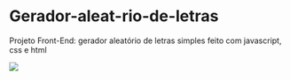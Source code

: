 # Gerador-aleat-rio-de-letras
Projeto Front-End: gerador aleatório de letras simples feito com javascript, css e html

<img src="Screenshot_tela"></img>
